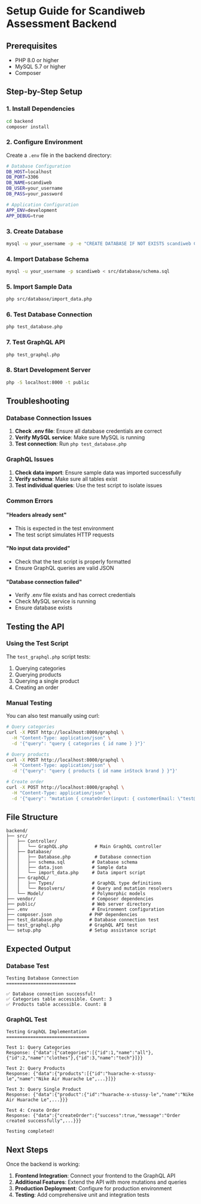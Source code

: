 # Setup Guide for Scandiweb Assessment Backend

## Prerequisites

- PHP 8.0 or higher
- MySQL 5.7 or higher
- Composer

## Step-by-Step Setup

### 1. Install Dependencies

```bash
cd backend
composer install
```

### 2. Configure Environment

Create a `.env` file in the backend directory:

```bash
# Database Configuration
DB_HOST=localhost
DB_PORT=3306
DB_NAME=scandiweb
DB_USER=your_username
DB_PASS=your_password

# Application Configuration
APP_ENV=development
APP_DEBUG=true
```

### 3. Create Database

```bash
mysql -u your_username -p -e "CREATE DATABASE IF NOT EXISTS scandiweb CHARACTER SET utf8mb4 COLLATE utf8mb4_unicode_ci;"
```

### 4. Import Database Schema

```bash
mysql -u your_username -p scandiweb < src/database/schema.sql
```

### 5. Import Sample Data

```bash
php src/database/import_data.php
```

### 6. Test Database Connection

```bash
php test_database.php
```

### 7. Test GraphQL API

```bash
php test_graphql.php
```

### 8. Start Development Server

```bash
php -S localhost:8000 -t public
```

## Troubleshooting

### Database Connection Issues

1. **Check .env file**: Ensure all database credentials are correct
2. **Verify MySQL service**: Make sure MySQL is running
3. **Test connection**: Run `php test_database.php`

### GraphQL Issues

1. **Check data import**: Ensure sample data was imported successfully
2. **Verify schema**: Make sure all tables exist
3. **Test individual queries**: Use the test script to isolate issues

### Common Errors

#### "Headers already sent"
- This is expected in the test environment
- The test script simulates HTTP requests

#### "No input data provided"
- Check that the test script is properly formatted
- Ensure GraphQL queries are valid JSON

#### "Database connection failed"
- Verify .env file exists and has correct credentials
- Check MySQL service is running
- Ensure database exists

## Testing the API

### Using the Test Script

The `test_graphql.php` script tests:
1. Querying categories
2. Querying products
3. Querying a single product
4. Creating an order

### Manual Testing

You can also test manually using curl:

```bash
# Query categories
curl -X POST http://localhost:8000/graphql \
  -H "Content-Type: application/json" \
  -d '{"query": "query { categories { id name } }"}'

# Query products
curl -X POST http://localhost:8000/graphql \
  -H "Content-Type: application/json" \
  -d '{"query": "query { products { id name inStock brand } }"}'

# Create order
curl -X POST http://localhost:8000/graphql \
  -H "Content-Type: application/json" \
  -d '{"query": "mutation { createOrder(input: { customerEmail: \"test@example.com\", customerName: \"Test User\", items: [{ productId: \"huarache-x-stussy-le\", quantity: 1 }] }) { success message } }"}'
```

## File Structure

```
backend/
├── src/
│   ├── Controller/
│   │   └── GraphQL.php          # Main GraphQL controller
│   ├── Database/
│   │   ├── Database.php         # Database connection
│   │   ├── schema.sql          # Database schema
│   │   ├── data.json           # Sample data
│   │   └── import_data.php     # Data import script
│   ├── GraphQL/
│   │   ├── Types/              # GraphQL type definitions
│   │   └── Resolvers/          # Query and mutation resolvers
│   └── Model/                  # Polymorphic models
├── vendor/                     # Composer dependencies
├── public/                     # Web server directory
├── .env                        # Environment configuration
├── composer.json              # PHP dependencies
├── test_database.php          # Database connection test
├── test_graphql.php           # GraphQL API test
└── setup.php                  # Setup assistance script
```

## Expected Output

### Database Test
```
Testing Database Connection
==========================

✅ Database connection successful!
✅ Categories table accessible. Count: 3
✅ Products table accessible. Count: 8
```

### GraphQL Test
```
Testing GraphQL Implementation
===============================

Test 1: Query Categories
Response: {"data":{"categories":[{"id":1,"name":"all"},{"id":2,"name":"clothes"},{"id":3,"name":"tech"}]}}

Test 2: Query Products
Response: {"data":{"products":[{"id":"huarache-x-stussy-le","name":"Nike Air Huarache Le",...}]}}

Test 3: Query Single Product
Response: {"data":{"product":{"id":"huarache-x-stussy-le","name":"Nike Air Huarache Le",...}}}

Test 4: Create Order
Response: {"data":{"createOrder":{"success":true,"message":"Order created successfully",...}}}

Testing completed!
```

## Next Steps

Once the backend is working:

1. **Frontend Integration**: Connect your frontend to the GraphQL API
2. **Additional Features**: Extend the API with more mutations and queries
3. **Production Deployment**: Configure for production environment
4. **Testing**: Add comprehensive unit and integration tests 
